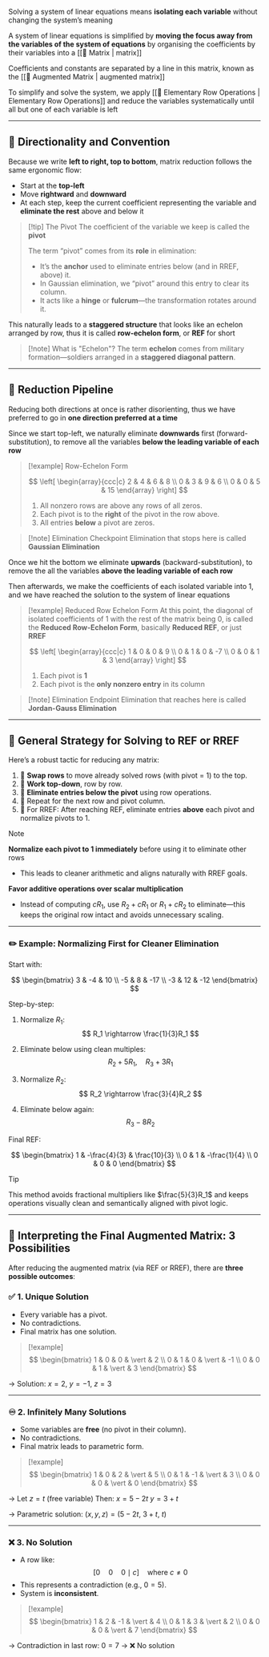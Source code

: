 Solving a system of linear equations means **isolating each variable** without changing the system’s meaning

A system of linear equations is simplified by **moving the focus away from the variables of the system of equations** by organising the coefficients by their variables into a [[🧮 Matrix | matrix]]

Coefficients and constants are separated by a line in this matrix, known as the [[🧮 Augmented Matrix | augmented matrix]]

To simplify and solve the system, we apply [[🔧 Elementary Row Operations | Elementary Row Operations]] and reduce the variables systematically until all but one of each variable is left

---

## 🧭 Directionality and Convention

Because we write **left to right, top to bottom**, matrix reduction follows the same ergonomic flow:

- Start at the **top-left**
- Move **rightward** and **downward**
- At each step, keep the current coefficient representing the variable and **eliminate the rest** above and below it

> [!tip] The Pivot
> The coefficient of the variable we keep is called the **pivot**
>
> The term “pivot” comes from its **role** in elimination:
>
> - It’s the **anchor** used to eliminate entries below (and in RREF, above) it.
> - In Gaussian elimination, we “pivot” around this entry to clear its column.
> - It acts like a **hinge** or **fulcrum**—the transformation rotates around it.

This naturally leads to a **staggered structure** that looks like an echelon arranged by row, thus it is called **row-echelon form**, or **REF** for short

> [!note] What is "Echelon"?
> The term **echelon** comes from military formation—soldiers arranged in a **staggered diagonal pattern**.

---

## 🔄 Reduction Pipeline

Reducing both directions at once is rather disorienting, thus we have preferred to go in **one direction preferred at a time**

Since we start top-left, we naturally eliminate **downwards** first (forward-substitution), to remove all the variables **below the leading variable of each row**

> [!example] Row-Echelon Form
>
> $$
> \left[
> \begin{array}{ccc|c}
> 2 & 4 & 6 & 8 \\
> 0 & 3 & 9 & 6 \\
> 0 & 0 & 5 & 15
> \end{array}
> \right]
> $$
>
> 1. All nonzero rows are above any rows of all zeros.
> 2. Each pivot is to the **right** of the pivot in the row above.
> 3. All entries **below** a pivot are zeros.

> [!note] Elimination Checkpoint
> Elimination that stops here is called **Gaussian Elimination**

Once we hit the bottom we eliminate **upwards** (backward-substitution), to remove the all the variables **above the leading variable of each row**

Then afterwards, we make the coefficients of each isolated variable into 1, and we have reached the solution to the system of linear equations

> [!example] Reduced Row Echelon Form
> At this point, the diagonal of isolated coefficients of 1 with the rest of the matrix being 0, is called the **Reduced Row-Echelon Form**, basically **Reduced REF**, or just **RREF**
>
> $$
> \left[
> \begin{array}{ccc|c}
> 1 & 0 & 0 & 9 \\
> 0 & 1 & 0 & -7 \\
> 0 & 0 & 1 & 3
> \end{array}
> \right]
> $$
>
> 1. Each pivot is **1**
> 2. Each pivot is the **only nonzero entry** in its column

> [!note] Elimination Endpoint
> Elimination that reaches here is called **Jordan-Gauss Elimination**

---

## 🧠 General Strategy for Solving to REF or RREF

Here’s a robust tactic for reducing any matrix:

1. 🔁 **Swap rows** to move already solved rows (with pivot = 1) to the top.
2. 🔽 **Work top-down**, row by row.
3. 🧹 **Eliminate entries below the pivot** using row operations.
4. 🔁 Repeat for the next row and pivot column.
5. 🧼 For RREF: After reaching REF, eliminate entries **above** each pivot and normalize pivots to 1.

> [!note]
> **Normalize each pivot to 1 immediately** before using it to eliminate other rows
>
> - This leads to cleaner arithmetic and aligns naturally with RREF goals.
>
> **Favor additive operations over scalar multiplication**
>
> - Instead of computing $cR_1$, use $R_2 + cR_1$ or $R_1 + cR_2$ to eliminate—this keeps the original row intact and avoids unnecessary scaling.

---

### ✏️ Example: Normalizing First for Cleaner Elimination

Start with:

$$
\begin{bmatrix}
3 & -4 & 10 \\
-5 & 8 & -17 \\
-3 & 12 & -12
\end{bmatrix}
$$

Step-by-step:

1. Normalize $R_1$:
   $$ R_1 \rightarrow \frac{1}{3}R_1 $$

2. Eliminate below using clean multiples:
   $$ R_2 + 5R_1,\quad R_3 + 3R_1 $$

3. Normalize $R_2$:
   $$ R_2 \rightarrow \frac{3}{4}R_2 $$

4. Eliminate below again:
   $$ R_3 - 8R_2 $$

Final REF:

$$
\begin{bmatrix}
1 & -\frac{4}{3} & \frac{10}{3} \\
0 & 1 & -\frac{1}{4} \\
0 & 0 & 0
\end{bmatrix}
$$

> [!tip]
> This method avoids fractional multipliers like $\frac{5}{3}R_1$ and keeps operations visually clean and semantically aligned with pivot logic.

---

## 🧠 Interpreting the Final Augmented Matrix: 3 Possibilities

After reducing the augmented matrix (via REF or RREF), there are **three possible outcomes**:

### ✅ 1. Unique Solution

- Every variable has a pivot.
- No contradictions.
- Final matrix has one solution.

> [!example]
> $$
> \begin{bmatrix}
> 1 & 0 & 0 & \vert & 2 \\
> 0 & 1 & 0 & \vert & -1 \\
> 0 & 0 & 1 & \vert & 3
> \end{bmatrix}
> $$

→ Solution:
$x = 2$, $y = -1$, $z = 3$

---

### ♾️ 2. Infinitely Many Solutions

- Some variables are **free** (no pivot in their column).
- No contradictions.
- Final matrix leads to parametric form.

> [!example]
> $$
> \begin{bmatrix}
> 1 & 0 & 2 & \vert & 5 \\
> 0 & 1 & -1 & \vert & 3 \\
> 0 & 0 & 0 & \vert & 0
> \end{bmatrix}
> $$

→ Let $z = t$ (free variable)
Then:
$x = 5 - 2t$
$y = 3 + t$

→ Parametric solution:
$(x, y, z) = (5 - 2t,\ 3 + t,\ t)$

---

### ❌ 3. No Solution

- A row like:
  $$ [0 \quad 0 \quad 0 \mid c] \quad \text{where } c \neq 0 $$
- This represents a contradiction (e.g., $0 = 5$).
- System is **inconsistent**.

> [!example]
> $$
> \begin{bmatrix}
> 1 & 2 & -1 & \vert & 4 \\
> 0 & 1 & 3 & \vert & 2 \\
> 0 & 0 & 0 & \vert & 7
> \end{bmatrix}
> $$

→ Contradiction in last row: $0 = 7$
→ ❌ No solution
